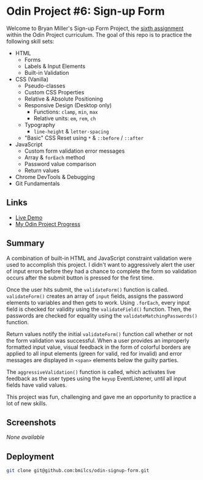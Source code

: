 # Odin Project #6: Sign-up Form

Welcome to Bryan Miller's Sign-up Form Project, the [sixth assignment](https://www.theodinproject.com/lessons/node-path-intermediate-html-and-css-sign-up-form) within the Odin Project curriculum. The goal of this repo is to practice the following skill sets:

- HTML
  - Forms
  - Labels & Input Elements
  - Built-in Validation
- CSS (Vanilla)
  - Pseudo-classes
  - Custom CSS Properties
  - Relative & Absolute Positioning
  - Responsive Design (Desktop only)
    - Functions: `clamp`, `min`, `max`
    - Relative units: `em`, `rem`, `ch`
  - Typography
    - `line-height` & `letter-spacing`
  - "Basic" CSS Reset using `*` & `::before` / `::after`
- JavaScript
  - Custom form validation error messages
  - Array & `forEach` method
  - Password value comparison
  - Return values
- Chrome DevTools & Debugging
- Git Fundamentals

## Links

- [Live Demo](https://bmilcs.github.io/odin-signup-form/)
- [My Odin Project Progress](https://github.com/bmilcs/op)

## Summary

A combination of built-in HTML and JavaScript constraint validation were used to accomplish this project. I didn't want to aggressively alert the user of input errors before they had a chance to complete the form so validation occurs after the submit button is pressed for the first time.

Once the user hits submit, the `validateForm()` function is called. `validateForm()` creates an array of `input` fields, assigns the password elements to variables and then gets to work. Using `.forEach`, every input field is checked for validity using the `validateField()` function. Then, the passwords are checked for equality using the `validateMatchingPasswords()` function.

Return values notify the initial `validateForm()` function call whether or not the form validation was successful. When a user provides an improperly formatted input value, visual feedback in the form of colorful borders are applied to all input elements (green for valid, red for invalid) and error messages are displayed in `<span>` elements below the guilty parties.

The `aggressiveValidation()` function is called, which activates live feedback as the user types using the `keyup` EventListener, until all input fields have valid values.

This project was fun, challenging and gave me an opportunity to practice a lot of new skills.

## Screenshots

_None available_

## Deployment

```sh
git clone git@github.com:bmilcs/odin-signup-form.git
```
